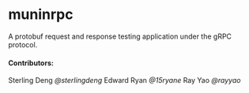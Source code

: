 # muninrpc

A protobuf request and response testing application under the gRPC protocol.

#### Contributors: ###

Sterling Deng *@sterlingdeng*
Edward Ryan *@15ryane* 
Ray Yao *@rayyao*

